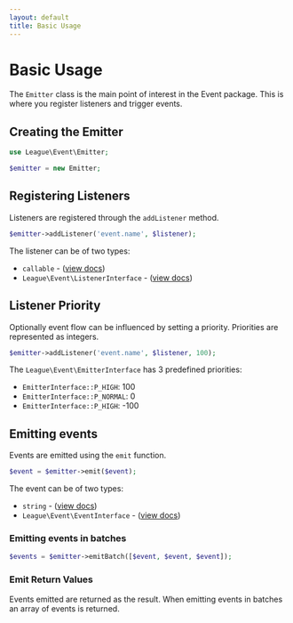 ```yaml
---
layout: default
title: Basic Usage
---
```


# Basic Usage

The `Emitter` class is the main point of interest in the Event package. This is where you
register listeners and trigger events.

## Creating the Emitter

~~~ php
use League\Event\Emitter;

$emitter = new Emitter;
~~~

## Registering Listeners

Listeners are registered through the `addListener` method.

~~~ php
$emitter->addListener('event.name', $listener);
~~~

The listener can be of two types:

* `callable` - ([view docs](/2.0/listeners/callables/))
* `League\Event\ListenerInterface` - ([view docs](/2.0/listeners/classes/))

## Listener Priority

Optionally event flow can be influenced by setting a priority. Priorities are represented
as integers.

~~~ php
$emitter->addListener('event.name', $listener, 100);
~~~

The `League\Event\EmitterInterface` has 3 predefined priorities:

* `EmitterInterface::P_HIGH`: 100
* `EmitterInterface::P_NORMAL`: 0
* `EmitterInterface::P_HIGH`: -100

## Emitting events

Events are emitted using the `emit` function.

~~~ php
$event = $emitter->emit($event);
~~~

The event can be of two types:

* `string` - ([view docs](/2.0/events/named/))
* `League\Event\EventInterface` - ([view docs](/2.0/events/classes/))

### Emitting events in batches

~~~ php
$events = $emitter->emitBatch([$event, $event, $event]);
~~~

### Emit Return Values

Events emitted are returned as the result. When emitting events in batches an array
of events is returned.
